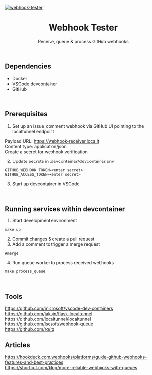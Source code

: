 [![webhook-tester](https://github.com/leondelaimy/webhook-tester/actions/workflows/python-test.yml/badge.svg)](https://github.com/leondelaimy/webhook-tester/actions/workflows/python-test.yml)

<h1 align="center">
  Webhook Tester
</h1>
<p align="center">
  Receive, queue & process GitHub webhooks
</p>


<br/>

## Dependencies
- Docker
- VSCode devcontainer
- GitHub

<br/>

## Prerequisites

1. Set up an issue_comment webhook via GitHub UI pointing to the localtunnel endpoint

Payload URL: https://webhook-receiver.loca.lt \
Content type: application/json \
Create a secret for webhook verification

2. Update secrets in .devcontainer/devcontainer.env
```
GITHUB_WEBHOOK_TOKEN=<enter secret>
GITHUB_ACCESS_TOKEN=<enter secret>
```
3. Start up devcontainer in VSCode

<br/>

## Running services within devcontainer

1. Start development environment
```
make up
```
2. Commit changes & create a pull request
3. Add a comment to trigger a merge request
```
#merge
```
4. Run queue worker to process received webhooks
```
make process_queue
```

<br/>

## Tools
https://github.com/microsoft/vscode-dev-containers \
https://github.com/jakbin/flask-localtunnel \
https://github.com/localtunnel/localtunnel \
https://github.com/lscsoft/webhook-queue \
https://github.com/rq/rq 

## Articles
https://hookdeck.com/webhooks/platforms/guide-github-webhooks-features-and-best-practices \
https://shortcut.com/blog/more-reliable-webhooks-with-queues
